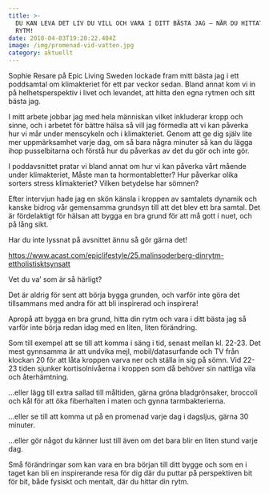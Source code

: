 ```yaml
---
title: >-
  DU KAN LEVA DET LIV DU VILL OCH VARA I DITT BÄSTA JAG – NÄR DU HITTAT DIN
  RYTM! 
date: 2018-04-03T19:20:22.404Z
image: /img/promenad-vid-vatten.jpg
category: aktuellt
---
```

<!--StartFragment-->

Sophie Resare på Epic Living Sweden lockade fram mitt bästa jag i ett poddsamtal om klimakteriet för ett par veckor sedan. Bland annat kom vi in på helhetsperspektiv i livet och levandet, att hitta den egna rytmen och sitt bästa jag.

I mitt arbete jobbar jag med hela människan vilket inkluderar kropp och sinne, och i arbetet för bättre hälsa så vill jag förmedla att vi kan påverka hur vi mår under menscykeln och i klimakteriet. Genom att ge dig själv lite mer uppmärksamhet varje dag, om så bara några minuter så kan du lägga ihop pusselbitarna och förstå hur du påverkas av det du gör och inte gör.

I poddavsnittet pratar vi bland annat om hur vi kan påverka vårt mående under klimakteriet, Måste man ta hormontabletter? Hur påverkar olika sorters stress klimakteriet? Vilken betydelse har sömnen?

Efter intervjun hade jag en skön känsla i kroppen av samtalets dynamik och kanske bidrog vår gemensamma grundsyn till att det blev ett bra samtal. Det är fördelaktigt för hälsan att bygga en bra grund för att må gott i nuet, och på lång sikt.

Har du inte lyssnat på avsnittet ännu så gör gärna det!

<https://www.acast.com/epiclifestyle/25.malinsoderberg-dinrytm-ettholistisktsynsatt>

Vet du va’ som är så härligt?

Det är aldrig för sent att börja bygga grunden, och varför inte göra det tillsammans med andra för att bli inspirerad och inspirera!

Apropå att bygga en bra grund, hitta din rytm och vara i ditt bästa jag så varför inte börja redan idag med en liten, liten förändring.

Som till exempel att se till att komma i säng i tid, senast mellan kl. 22-23. Det mest gynnsamma är att undvika mejl, mobil/datasurfande och TV från klockan 20 för att låta kroppen varva ner och ställa in sig på sömn. Vid 22-23 tiden sjunker kortisolnivåerna i kroppen som då behöver sin nattliga vila och återhämtning.

…eller lägg till extra sallad till måltiden, gärna gröna bladgrönsaker, broccoli och kål för att öka fiberhalten i maten och gynna tarmbakterierna.

…eller se till att komma ut på en promenad varje dag i dagsljus, gärna 30 minuter.

…eller gör något du känner lust till även om det bara blir en liten stund varje dag.

Små förändringar som kan vara en bra början till ditt bygge och som en i taget kan bli en inspirerande resa för dig där du puttar på perspektiven bit för bit, både fysiskt och mentalt, där du hittar din rytm.



<!--EndFragment-->